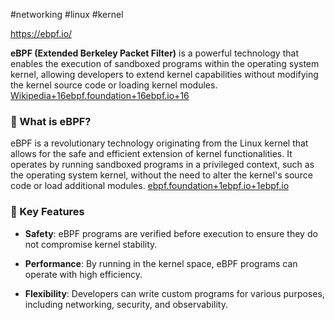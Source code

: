 #networking #linux #kernel

https://ebpf.io/

**eBPF (Extended Berkeley Packet Filter)** is a powerful technology that enables the execution of sandboxed programs within the operating system kernel, allowing developers to extend kernel capabilities without modifying the kernel source code or loading kernel modules. ​[Wikipedia+16ebpf.foundation+16ebpf.io+16](https://ebpf.foundation/home/?utm_source=chatgpt.com)

### 🔹 What is eBPF?

eBPF is a revolutionary technology originating from the Linux kernel that allows for the safe and efficient extension of kernel functionalities. It operates by running sandboxed programs in a privileged context, such as the operating system kernel, without the need to alter the kernel's source code or load additional modules. ​[ebpf.foundation+1ebpf.io+1](https://ebpf.foundation/home/?utm_source=chatgpt.com)[ebpf.io](https://ebpf.io/what-is-ebpf/?utm_source=chatgpt.com)

### 🔹 Key Features

- **Safety**: eBPF programs are verified before execution to ensure they do not compromise kernel stability.
    
- **Performance**: By running in the kernel space, eBPF programs can operate with high efficiency.
    
- **Flexibility**: Developers can write custom programs for various purposes, including networking, security, and observability.